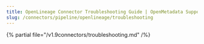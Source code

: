 ```yaml
---
title: OpenLineage Connector Troubleshooting Guide | OpenMetadata Support
slug: /connectors/pipeline/openlineage/troubleshooting
---
```


{% partial file="/v1.9connectors/troubleshooting.md" /%}
